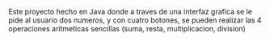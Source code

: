 Este proyecto hecho en Java donde a traves de una interfaz grafica se le pide al usuario dos numeros, y con cuatro botones, se pueden realizar las 4 operaciones aritmeticas sencillas (suma, resta, multiplicacion, division)
